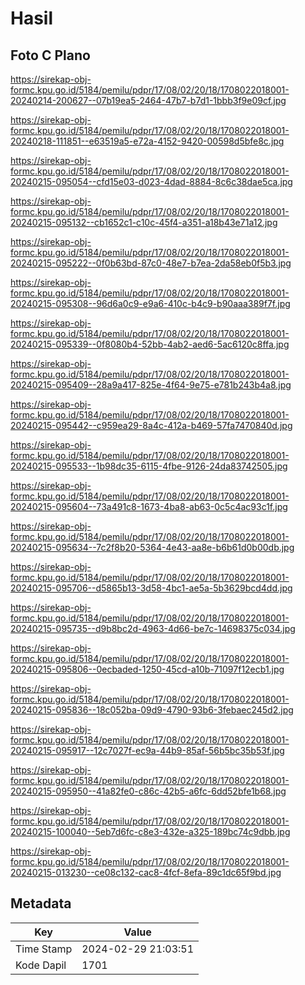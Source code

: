 # Hasil

## Foto C Plano

https://sirekap-obj-formc.kpu.go.id/5184/pemilu/pdpr/17/08/02/20/18/1708022018001-20240214-200627--07b19ea5-2464-47b7-b7d1-1bbb3f9e09cf.jpg

https://sirekap-obj-formc.kpu.go.id/5184/pemilu/pdpr/17/08/02/20/18/1708022018001-20240218-111851--e63519a5-e72a-4152-9420-00598d5bfe8c.jpg

https://sirekap-obj-formc.kpu.go.id/5184/pemilu/pdpr/17/08/02/20/18/1708022018001-20240215-095054--cfd15e03-d023-4dad-8884-8c6c38dae5ca.jpg

https://sirekap-obj-formc.kpu.go.id/5184/pemilu/pdpr/17/08/02/20/18/1708022018001-20240215-095132--cb1652c1-c10c-45f4-a351-a18b43e71a12.jpg

https://sirekap-obj-formc.kpu.go.id/5184/pemilu/pdpr/17/08/02/20/18/1708022018001-20240215-095222--0f0b63bd-87c0-48e7-b7ea-2da58eb0f5b3.jpg

https://sirekap-obj-formc.kpu.go.id/5184/pemilu/pdpr/17/08/02/20/18/1708022018001-20240215-095308--96d6a0c9-e9a6-410c-b4c9-b90aaa389f7f.jpg

https://sirekap-obj-formc.kpu.go.id/5184/pemilu/pdpr/17/08/02/20/18/1708022018001-20240215-095339--0f8080b4-52bb-4ab2-aed6-5ac6120c8ffa.jpg

https://sirekap-obj-formc.kpu.go.id/5184/pemilu/pdpr/17/08/02/20/18/1708022018001-20240215-095409--28a9a417-825e-4f64-9e75-e781b243b4a8.jpg

https://sirekap-obj-formc.kpu.go.id/5184/pemilu/pdpr/17/08/02/20/18/1708022018001-20240215-095442--c959ea29-8a4c-412a-b469-57fa7470840d.jpg

https://sirekap-obj-formc.kpu.go.id/5184/pemilu/pdpr/17/08/02/20/18/1708022018001-20240215-095533--1b98dc35-6115-4fbe-9126-24da83742505.jpg

https://sirekap-obj-formc.kpu.go.id/5184/pemilu/pdpr/17/08/02/20/18/1708022018001-20240215-095604--73a491c8-1673-4ba8-ab63-0c5c4ac93c1f.jpg

https://sirekap-obj-formc.kpu.go.id/5184/pemilu/pdpr/17/08/02/20/18/1708022018001-20240215-095634--7c2f8b20-5364-4e43-aa8e-b6b61d0b00db.jpg

https://sirekap-obj-formc.kpu.go.id/5184/pemilu/pdpr/17/08/02/20/18/1708022018001-20240215-095706--d5865b13-3d58-4bc1-ae5a-5b3629bcd4dd.jpg

https://sirekap-obj-formc.kpu.go.id/5184/pemilu/pdpr/17/08/02/20/18/1708022018001-20240215-095735--d9b8bc2d-4963-4d66-be7c-14698375c034.jpg

https://sirekap-obj-formc.kpu.go.id/5184/pemilu/pdpr/17/08/02/20/18/1708022018001-20240215-095806--0ecbaded-1250-45cd-a10b-71097f12ecb1.jpg

https://sirekap-obj-formc.kpu.go.id/5184/pemilu/pdpr/17/08/02/20/18/1708022018001-20240215-095836--18c052ba-09d9-4790-93b6-3febaec245d2.jpg

https://sirekap-obj-formc.kpu.go.id/5184/pemilu/pdpr/17/08/02/20/18/1708022018001-20240215-095917--12c7027f-ec9a-44b9-85af-56b5bc35b53f.jpg

https://sirekap-obj-formc.kpu.go.id/5184/pemilu/pdpr/17/08/02/20/18/1708022018001-20240215-095950--41a82fe0-c86c-42b5-a6fc-6dd52bfe1b68.jpg

https://sirekap-obj-formc.kpu.go.id/5184/pemilu/pdpr/17/08/02/20/18/1708022018001-20240215-100040--5eb7d6fc-c8e3-432e-a325-189bc74c9dbb.jpg

https://sirekap-obj-formc.kpu.go.id/5184/pemilu/pdpr/17/08/02/20/18/1708022018001-20240215-013230--ce08c132-cac8-4fcf-8efa-89c1dc65f9bd.jpg


## Metadata

| Key        | Value               |
| ---------- | ------------------- |
| Time Stamp | 2024-02-29 21:03:51 |
| Kode Dapil | 1701                |



